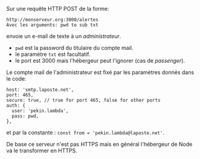 Sur une requête HTTP POST de la forme:

    http://monserveur.org:3000/alertes
    Avec les arguments: pwd to sub txt

envoie un e-mail de texte à un _administrateur_. 
- `pwd` est la password du titulaire du compte mail.
- le paramètre `txt` est facultatif.
- le port est 3000 mais l'hébergeur peut l'ignorer (cas de _passenger_).

Le compte mail de l'administrateur est fixé par les paramètres donnés dans le code:

    host: 'smtp.laposte.net',
    port: 465,
    secure: true, // true for port 465, false for other ports
    auth: {
      user: 'pekin.lambda',
      pass: pwd,
    },

et par la constante : `const from = 'pekin.lambda@laposte.net'`.

De base ce serveur n'est pas HTTPS mais en général l'hébergeur de Node va le transformer en HTTPS.
